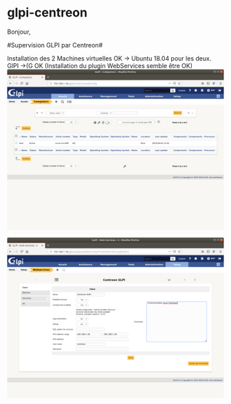 # glpi-centreon
Bonjour, 

#Supervision GLPI par Centreon#

Installation des 2 Machines virtuelles OK -> Ubuntu 18.04 pour les deux.  
GlPI ->(G OK (Installation du plugin WebServices semble être OK) ![](Glpi1.png)  

![](WSGLPI.png)


